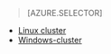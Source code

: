 > [AZURE.SELECTOR]
- [Linux cluster](../articles/hdinsight/hdinsight-use-oozie-linux-mac.md)
- [Windows-cluster](../articles/hdinsight/hdinsight-use-oozie.md)
